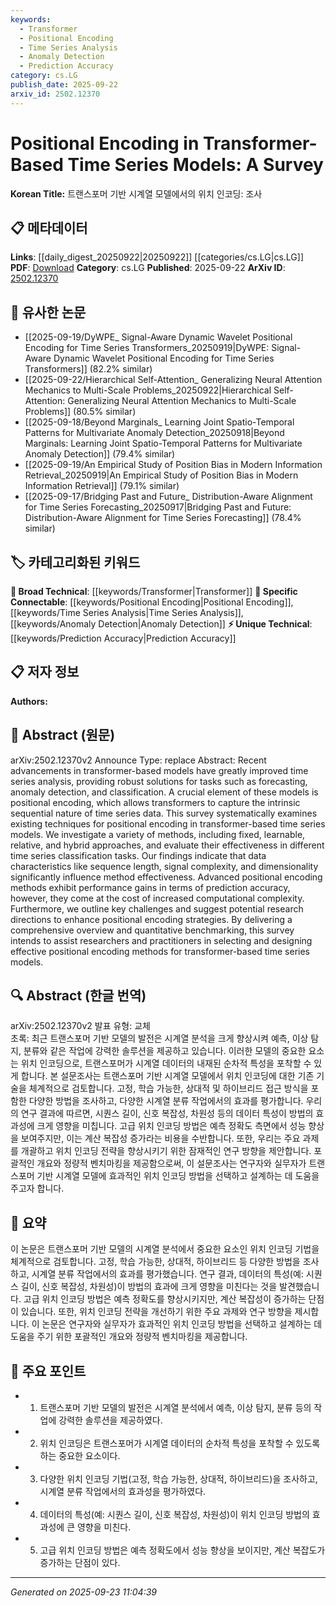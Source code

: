 ```yaml
---
keywords:
  - Transformer
  - Positional Encoding
  - Time Series Analysis
  - Anomaly Detection
  - Prediction Accuracy
category: cs.LG
publish_date: 2025-09-22
arxiv_id: 2502.12370
---
```


<!-- KEYWORD_LINKING_METADATA:
{
  "processed_timestamp": "2025-09-23T11:04:39.989205",
  "vocabulary_version": "1.0",
  "selected_keywords": [
    "Transformer",
    "Positional Encoding",
    "Time Series Analysis",
    "Anomaly Detection",
    "Prediction Accuracy"
  ],
  "rejected_keywords": [],
  "similarity_scores": {
    "Transformer": 0.85,
    "Positional Encoding": 0.9,
    "Time Series Analysis": 0.8,
    "Anomaly Detection": 0.78,
    "Prediction Accuracy": 0.72
  },
  "extraction_method": "AI_prompt_based",
  "budget_applied": true,
  "candidates_json": {
    "candidates": [
      {
        "surface": "Transformer-based models",
        "canonical": "Transformer",
        "aliases": [
          "Transformer models",
          "Transformer architecture"
        ],
        "category": "broad_technical",
        "rationale": "Transformers are foundational to the discussed time series models and connect broadly across machine learning literature.",
        "novelty_score": 0.45,
        "connectivity_score": 0.88,
        "specificity_score": 0.65,
        "link_intent_score": 0.85
      },
      {
        "surface": "Positional encoding",
        "canonical": "Positional Encoding",
        "aliases": [
          "Position encoding",
          "Positional embeddings"
        ],
        "category": "specific_connectable",
        "rationale": "Positional encoding is a key technique in transformer models for time series, enhancing connectivity with related encoding methods.",
        "novelty_score": 0.7,
        "connectivity_score": 0.82,
        "specificity_score": 0.8,
        "link_intent_score": 0.9
      },
      {
        "surface": "Time series analysis",
        "canonical": "Time Series Analysis",
        "aliases": [
          "Time series modeling",
          "Time series forecasting"
        ],
        "category": "specific_connectable",
        "rationale": "Time series analysis is a central application area for the discussed models, linking to various analytical techniques.",
        "novelty_score": 0.5,
        "connectivity_score": 0.78,
        "specificity_score": 0.72,
        "link_intent_score": 0.8
      },
      {
        "surface": "Anomaly detection",
        "canonical": "Anomaly Detection",
        "aliases": [
          "Outlier detection",
          "Anomaly identification"
        ],
        "category": "specific_connectable",
        "rationale": "Anomaly detection is a critical task in time series analysis, providing strong links to related detection methodologies.",
        "novelty_score": 0.55,
        "connectivity_score": 0.75,
        "specificity_score": 0.7,
        "link_intent_score": 0.78
      },
      {
        "surface": "Prediction accuracy",
        "canonical": "Prediction Accuracy",
        "aliases": [
          "Forecast accuracy",
          "Predictive performance"
        ],
        "category": "unique_technical",
        "rationale": "Prediction accuracy is a unique metric for evaluating model performance, relevant to the effectiveness of encoding methods.",
        "novelty_score": 0.65,
        "connectivity_score": 0.6,
        "specificity_score": 0.68,
        "link_intent_score": 0.72
      }
    ],
    "ban_list_suggestions": [
      "method",
      "performance",
      "task"
    ]
  },
  "decisions": [
    {
      "candidate_surface": "Transformer-based models",
      "resolved_canonical": "Transformer",
      "decision": "linked",
      "scores": {
        "novelty": 0.45,
        "connectivity": 0.88,
        "specificity": 0.65,
        "link_intent": 0.85
      }
    },
    {
      "candidate_surface": "Positional encoding",
      "resolved_canonical": "Positional Encoding",
      "decision": "linked",
      "scores": {
        "novelty": 0.7,
        "connectivity": 0.82,
        "specificity": 0.8,
        "link_intent": 0.9
      }
    },
    {
      "candidate_surface": "Time series analysis",
      "resolved_canonical": "Time Series Analysis",
      "decision": "linked",
      "scores": {
        "novelty": 0.5,
        "connectivity": 0.78,
        "specificity": 0.72,
        "link_intent": 0.8
      }
    },
    {
      "candidate_surface": "Anomaly detection",
      "resolved_canonical": "Anomaly Detection",
      "decision": "linked",
      "scores": {
        "novelty": 0.55,
        "connectivity": 0.75,
        "specificity": 0.7,
        "link_intent": 0.78
      }
    },
    {
      "candidate_surface": "Prediction accuracy",
      "resolved_canonical": "Prediction Accuracy",
      "decision": "linked",
      "scores": {
        "novelty": 0.65,
        "connectivity": 0.6,
        "specificity": 0.68,
        "link_intent": 0.72
      }
    }
  ]
}
-->

# Positional Encoding in Transformer-Based Time Series Models: A Survey

**Korean Title:** 트랜스포머 기반 시계열 모델에서의 위치 인코딩: 조사

## 📋 메타데이터

**Links**: [[daily_digest_20250922|20250922]] [[categories/cs.LG|cs.LG]]
**PDF**: [Download](https://arxiv.org/pdf/2502.12370.pdf)
**Category**: cs.LG
**Published**: 2025-09-22
**ArXiv ID**: [2502.12370](https://arxiv.org/abs/2502.12370)

## 🔗 유사한 논문
- [[2025-09-19/DyWPE_ Signal-Aware Dynamic Wavelet Positional Encoding for Time Series Transformers_20250919|DyWPE: Signal-Aware Dynamic Wavelet Positional Encoding for Time Series Transformers]] (82.2% similar)
- [[2025-09-22/Hierarchical Self-Attention_ Generalizing Neural Attention Mechanics to Multi-Scale Problems_20250922|Hierarchical Self-Attention: Generalizing Neural Attention Mechanics to Multi-Scale Problems]] (80.5% similar)
- [[2025-09-18/Beyond Marginals_ Learning Joint Spatio-Temporal Patterns for Multivariate Anomaly Detection_20250918|Beyond Marginals: Learning Joint Spatio-Temporal Patterns for Multivariate Anomaly Detection]] (79.4% similar)
- [[2025-09-19/An Empirical Study of Position Bias in Modern Information Retrieval_20250919|An Empirical Study of Position Bias in Modern Information Retrieval]] (79.1% similar)
- [[2025-09-17/Bridging Past and Future_ Distribution-Aware Alignment for Time Series Forecasting_20250917|Bridging Past and Future: Distribution-Aware Alignment for Time Series Forecasting]] (78.4% similar)

## 🏷️ 카테고리화된 키워드
**🧠 Broad Technical**: [[keywords/Transformer|Transformer]]
**🔗 Specific Connectable**: [[keywords/Positional Encoding|Positional Encoding]], [[keywords/Time Series Analysis|Time Series Analysis]], [[keywords/Anomaly Detection|Anomaly Detection]]
**⚡ Unique Technical**: [[keywords/Prediction Accuracy|Prediction Accuracy]]

## 📋 저자 정보

**Authors:** 

## 📄 Abstract (원문)

arXiv:2502.12370v2 Announce Type: replace 
Abstract: Recent advancements in transformer-based models have greatly improved time series analysis, providing robust solutions for tasks such as forecasting, anomaly detection, and classification. A crucial element of these models is positional encoding, which allows transformers to capture the intrinsic sequential nature of time series data. This survey systematically examines existing techniques for positional encoding in transformer-based time series models. We investigate a variety of methods, including fixed, learnable, relative, and hybrid approaches, and evaluate their effectiveness in different time series classification tasks. Our findings indicate that data characteristics like sequence length, signal complexity, and dimensionality significantly influence method effectiveness. Advanced positional encoding methods exhibit performance gains in terms of prediction accuracy, however, they come at the cost of increased computational complexity. Furthermore, we outline key challenges and suggest potential research directions to enhance positional encoding strategies. By delivering a comprehensive overview and quantitative benchmarking, this survey intends to assist researchers and practitioners in selecting and designing effective positional encoding methods for transformer-based time series models.

## 🔍 Abstract (한글 번역)

arXiv:2502.12370v2 발표 유형: 교체  
초록: 최근 트랜스포머 기반 모델의 발전은 시계열 분석을 크게 향상시켜 예측, 이상 탐지, 분류와 같은 작업에 강력한 솔루션을 제공하고 있습니다. 이러한 모델의 중요한 요소는 위치 인코딩으로, 트랜스포머가 시계열 데이터의 내재된 순차적 특성을 포착할 수 있게 합니다. 본 설문조사는 트랜스포머 기반 시계열 모델에서 위치 인코딩에 대한 기존 기술을 체계적으로 검토합니다. 고정, 학습 가능한, 상대적 및 하이브리드 접근 방식을 포함한 다양한 방법을 조사하고, 다양한 시계열 분류 작업에서의 효과를 평가합니다. 우리의 연구 결과에 따르면, 시퀀스 길이, 신호 복잡성, 차원성 등의 데이터 특성이 방법의 효과성에 크게 영향을 미칩니다. 고급 위치 인코딩 방법은 예측 정확도 측면에서 성능 향상을 보여주지만, 이는 계산 복잡성 증가라는 비용을 수반합니다. 또한, 우리는 주요 과제를 개괄하고 위치 인코딩 전략을 향상시키기 위한 잠재적인 연구 방향을 제안합니다. 포괄적인 개요와 정량적 벤치마킹을 제공함으로써, 이 설문조사는 연구자와 실무자가 트랜스포머 기반 시계열 모델에 효과적인 위치 인코딩 방법을 선택하고 설계하는 데 도움을 주고자 합니다.

## 📝 요약

이 논문은 트랜스포머 기반 모델의 시계열 분석에서 중요한 요소인 위치 인코딩 기법을 체계적으로 검토합니다. 고정, 학습 가능한, 상대적, 하이브리드 등 다양한 방법을 조사하고, 시계열 분류 작업에서의 효과를 평가했습니다. 연구 결과, 데이터의 특성(예: 시퀀스 길이, 신호 복잡성, 차원성)이 방법의 효과에 크게 영향을 미친다는 것을 발견했습니다. 고급 위치 인코딩 방법은 예측 정확도를 향상시키지만, 계산 복잡성이 증가하는 단점이 있습니다. 또한, 위치 인코딩 전략을 개선하기 위한 주요 과제와 연구 방향을 제시합니다. 이 논문은 연구자와 실무자가 효과적인 위치 인코딩 방법을 선택하고 설계하는 데 도움을 주기 위한 포괄적인 개요와 정량적 벤치마킹을 제공합니다.

## 🎯 주요 포인트

- 1. 트랜스포머 기반 모델의 발전은 시계열 분석에서 예측, 이상 탐지, 분류 등의 작업에 강력한 솔루션을 제공하였다.
- 2. 위치 인코딩은 트랜스포머가 시계열 데이터의 순차적 특성을 포착할 수 있도록 하는 중요한 요소이다.
- 3. 다양한 위치 인코딩 기법(고정, 학습 가능한, 상대적, 하이브리드)을 조사하고, 시계열 분류 작업에서의 효과성을 평가하였다.
- 4. 데이터의 특성(예: 시퀀스 길이, 신호 복잡성, 차원성)이 위치 인코딩 방법의 효과성에 큰 영향을 미친다.
- 5. 고급 위치 인코딩 방법은 예측 정확도에서 성능 향상을 보이지만, 계산 복잡도가 증가하는 단점이 있다.


---

*Generated on 2025-09-23 11:04:39*